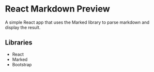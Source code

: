 # React Markdown Preview
 A simple React app that uses the Marked library to parse markdown and display the result.
 
## Libraries 
* React
* Marked
* Bootstrap
